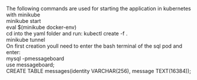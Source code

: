 The following commands are used for starting the application in kubernetes with minikube\
minikube start\
eval $(minikube docker-env) \
cd into the yaml folder and run: kubectl create -f .\
minikube tunnel\
On first creation youll need to enter the bash terminal of the sql pod and enter: \
mysql -pmessageboard\
use messageboard;\
CREATE TABLE messages(identity VARCHAR(256), message TEXT(16384));
